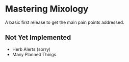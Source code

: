 # Mastering Mixology

A basic first release to get the main pain points addressed.

## Not Yet Implemented

- Herb Alerts (sorry)
- Many Planned Things